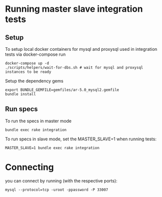 # Running master slave integration tests

## Setup

To setup local docker containers for mysql and proxysql used in integration tests via docker-compose run

    docker-compose up -d
    ./scripts/helpers/wait-for-dbs.sh # wait for mysql and proxysql instances to be ready

Setup the dependency gems

    export BUNDLE_GEMFILE=gemfiles/ar-5.0_mysql2.gemfile
    bundle install

## Run specs

To run the specs in master mode

    bundle exec rake integration

To run specs in slave mode, set the MASTER_SLAVE=1 when running tests:

    MASTER_SLAVE=1 bundle exec rake integration

# Connecting

you can connect by running (with the respective ports):

    mysql --protocol=tcp -uroot -ppassword -P 33007

